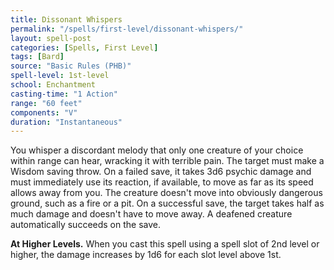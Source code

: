 ```yaml
---
title: Dissonant Whispers
permalink: "/spells/first-level/dissonant-whispers/"
layout: spell-post
categories: [Spells, First Level]
tags: [Bard]
source: "Basic Rules (PHB)"
spell-level: 1st-level
school: Enchantment
casting-time: "1 Action"
range: "60 feet"
components: "V"
duration: "Instantaneous"
---
```


You whisper a discordant melody that only one creature of your choice within range can hear, wracking it with terrible pain. The target must make a Wisdom saving throw. On a failed save, it takes 3d6 psychic damage and must immediately use its reaction, if available, to move as far as its speed allows away from you. The creature doesn't move into obviously dangerous ground, such as a fire or a pit. On a successful save, the target takes half as much damage and doesn't have to move away. A deafened creature automatically succeeds on the save.

**At Higher Levels.** When you cast this spell using a spell slot of 2nd level or higher, the damage increases by 1d6 for each slot level above 1st.